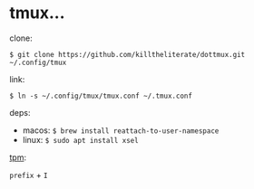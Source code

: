 # tmux...

clone:

`$ git clone https://github.com/killtheliterate/dottmux.git ~/.config/tmux`

link:

`$ ln -s ~/.config/tmux/tmux.conf ~/.tmux.conf`

deps:

- macos: `$ brew install reattach-to-user-namespace`
- linux: `$ sudo apt install xsel`

[tpm](https://github.com/tmux-plugins/tpm#key-bindings):

`prefix` + `I`
